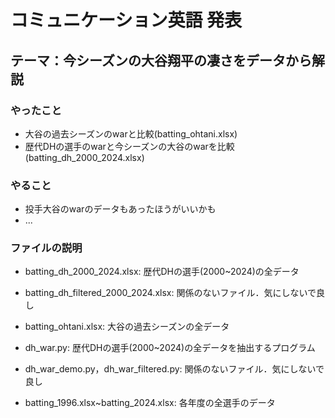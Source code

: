 # コミュニケーション英語 発表
## テーマ：今シーズンの大谷翔平の凄さをデータから解説
### やったこと
- 大谷の過去シーズンのwarと比較(batting_ohtani.xlsx)
- 歴代DHの選手のwarと今シーズンの大谷のwarを比較(batting_dh_2000_2024.xlsx)
### やること
- 投手大谷のwarのデータもあったほうがいいかも
- ...
### ファイルの説明
- batting_dh_2000_2024.xlsx: 歴代DHの選手(2000~2024)の全データ
- batting_dh_filtered_2000_2024.xlsx: 関係のないファイル．気にしないで良し
- batting_ohtani.xlsx: 大谷の過去シーズンの全データ
  
- dh_war.py: 歴代DHの選手(2000~2024)の全データを抽出するプログラム
- dh_war_demo.py，dh_war_filtered.py: 関係のないファイル．気にしないで良し
- batting_1996.xlsx~batting_2024.xlsx: 各年度の全選手のデータ
